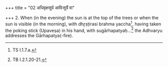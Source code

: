 +++
title = "02 अधिवृक्षसूर्य आविःसूर्ये वा"

+++
2. When (in the evening) the sun is at the top of the trees or when the sun is visible (in the morning), with dhr̥ṣṭirasi brahma yaccha[^1], having taken the poking stick (Upaveṣa) in his hand, with sugārhapatyaḥ...[^2] the Adhvaryu addresses the Gārhapatya(-fire).   


[^1]: TS I.1.7.a.   

[^2]: TB I.2.1.20-21. 
